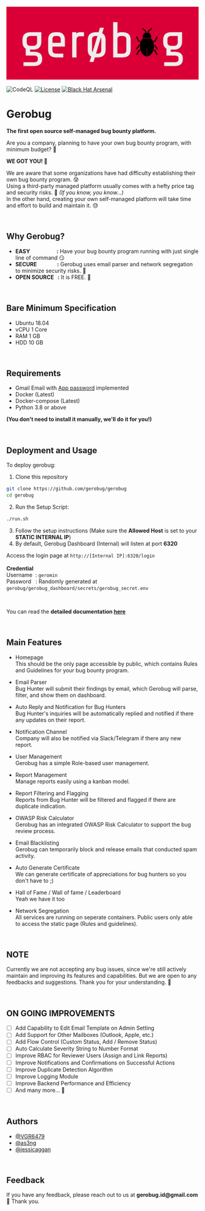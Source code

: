 ![gerobugLogo](https://raw.githubusercontent.com/gerobug/gerobug-docs-images/main/logo.png)

![CodeQL](https://github.com/gerobug/gerobug/actions/workflows/github-code-scanning/codeql/badge.svg)
[![License](https://img.shields.io/badge/License-AGPLv3-red.svg?&logo=none)](https://www.gnu.org/licenses/agpl-3.0)
[![Black Hat Arsenal](https://raw.githubusercontent.com/toolswatch/badges/master/arsenal/asia/2023.svg?sanitize=true)](https://www.blackhat.com/asia-23/arsenal/schedule/index.html#gerobug-open-source-private-self-managed-bug-bounty-platform-31241)

# Gerobug


__The first open source self-managed bug bounty platform.__

Are you a company, planning to have your own bug bounty program, with minimum budget? 🤔<br>

__WE GOT YOU! 🫵__

We are aware that some organizations have had difficulty establishing their own bug bounty program. 😰<br>
Using a third-party managed platform usually comes with a hefty price tag and security risks. 🙊 _(If you know, you know...)_<br>
In the other hand, creating your own self-managed platform will take time and effort to build and maintain it. 😓

<br>

## Why Gerobug?
- __EASY        &nbsp;&nbsp;&nbsp;&nbsp;&nbsp;&nbsp;&nbsp;&nbsp;&nbsp;&nbsp;&nbsp;&nbsp;&nbsp;&nbsp;&nbsp;&nbsp;&nbsp;&nbsp;&nbsp;&nbsp;:__ Have your bug bounty program running with just single line of command 😏
- __SECURE      &nbsp;&nbsp;&nbsp;&nbsp;&nbsp;&nbsp;&nbsp;&nbsp;&nbsp;&nbsp;&nbsp;&nbsp;&nbsp;&nbsp;&nbsp;:__ Gerobug uses email parser and network segregation to minimize security risks. 🦾
- __OPEN SOURCE &nbsp;&nbsp;:__ It is FREE. 🤩

<br>

## Bare Minimum Specification
* Ubuntu 18.04
* vCPU 1 Core
* RAM 1 GB
* HDD 10 GB

<br>

## Requirements
* Gmail Email with <a href="https://support.google.com/accounts/answer/185833">App password</a> implemented
* Docker (Latest)
* Docker-compose (Latest)
* Python 3.8 or above

__(You don't need to install it manually, we'll do it for you!)__

<br>

## Deployment and Usage
To deploy gerobug:
1. Clone this repository
```bash
git clone https://github.com/gerobug/gerobug
cd gerobug
```
2. Run the Setup Script: 
```bash
./run.sh
```
3. Follow the setup instructions (Make sure the __Allowed Host__ is set to your __STATIC INTERNAL IP__)
4. By default, Gerobug Dashboard (Internal) will listen at port __6320__ 

Access the login page at `http://[Internal IP]:6320/login`<br>
<br>__Credential__<br>
Username&nbsp;&nbsp;: `geromin`<br>
Password&nbsp;&nbsp;&nbsp;: Randomly generated at `gerobug/gerobug_dashboard/secrets/gerobug_secret.env`

<br>

You can read the __detailed documentation [here](https://gerobug.gitbook.io/documentation/)__

<br>

## Main Features
- Homepage<br>
This should be the only page accessible by public, which contains Rules and Guidelines for your bug bounty program.

- Email Parser<br>
Bug Hunter will submit their findings by email, which Gerobug will parse, filter, and show them on dashboard.

- Auto Reply and Notification for Bug Hunters<br>
Bug Hunter's inquiries will be automatically replied and notified if there any updates on their report.

- Notification Channel<br>
Company will also be notified via Slack/Telegram if there any new report.

- User Management<br>
Gerobug has a simple Role-based user management.

- Report Management<br>
Manage reports easily using a kanban model.

- Report Filtering and Flagging<br>
Reports from Bug Hunter will be filtered and flagged if there are duplicate indication.

- OWASP Risk Calculator<br>
Gerobug has an integrated OWASP Risk Calculator to support the bug review process.

- Email Blacklisting<br>
Gerobug can temporarily block and release emails that conducted spam activity.

- Auto Generate Certificate<br>
We can generate certificate of appreciations for bug hunters so you don't have to ;)

- Hall of Fame / Wall of fame / Leaderboard<br>
Yeah we have it too

- Network Segregation<br>
All services are running on seperate containers. Public users only able to access the static page (Rules and guidelines).

<br>

## NOTE
Currently we are not accepting any bug issues, since we're still actively maintain and improving its features and capabilities. But we are open to any feedbacks and suggestions. Thank you for your understanding. 🙏

<br>

## ON GOING IMPROVEMENTS
- [ ] Add Capability to Edit Email Template on Admin Setting
- [ ] Add Support for Other Mailboxes (Outlook, Apple, etc.)
- [ ] Add Flow Control (Custom Status, Add / Remove Status)
- [ ] Auto Calculate Severity String to Number Format
- [ ] Improve RBAC for Reviewer Users (Assign and Link Reports)
- [ ] Improve Notifications and Confirmations on Successful Actions 
- [ ] Improve Duplicate Detection Algorithm
- [ ] Improve Logging Module
- [ ] Improve Backend Performance and Efficiency
- [ ] And many more... 🥵

<br>

## Authors
- [@VGR6479](https://github.com/VGR6479)
- [@as3ng](https://github.com/as3ng)
- [@jessicaggan](https://github.com/jessicaggan)

<br>

## Feedback
If you have any feedback, please reach out to us at __gerobug.id@gmail.com__ 🫶
Thank you.

